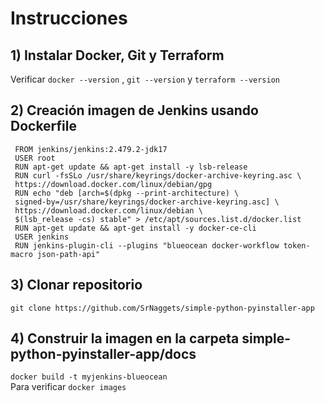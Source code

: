 # Instrucciones

## 1) Instalar Docker, Git y Terraform

Verificar ````docker --version```` , ````git --version```` y ````terraform --version````


## 2) Creación imagen de Jenkins usando Dockerfile

````
 FROM jenkins/jenkins:2.479.2-jdk17
 USER root
 RUN apt-get update && apt-get install -y lsb-release
 RUN curl -fsSLo /usr/share/keyrings/docker-archive-keyring.asc \
 https://download.docker.com/linux/debian/gpg
 RUN echo "deb [arch=$(dpkg --print-architecture) \
 signed-by=/usr/share/keyrings/docker-archive-keyring.asc] \
 https://download.docker.com/linux/debian \
 $(lsb_release -cs) stable" > /etc/apt/sources.list.d/docker.list
 RUN apt-get update && apt-get install -y docker-ce-cli
 USER jenkins
 RUN jenkins-plugin-cli --plugins "blueocean docker-workflow token-macro json-path-api"
````

## 3) Clonar repositorio

````git clone https://github.com/SrNaggets/simple-python-pyinstaller-app````

## 4) Construir la imagen en la carpeta simple-python-pyinstaller-app/docs

````docker build -t myjenkins-blueocean````   
Para verificar ````docker images````
